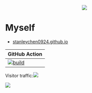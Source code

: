 <p align="center">
<img src="https://raw.githubusercontent.com/StanleyChen0924/stanleychen0924.github.io/main/file/320px-AnimatedGears.gif">
</p>

# Myself

- [stanleychen0924.github.io](https://stanleychen0924.github.io/)

| GitHub Action  | 
| -------------- | 
| [![build](https://github.com/stanleychen0924/stanleychen0924.github.io/actions/workflows/php.yml/badge.svg)](https://github.com/stanleychen0924/stanleychen0924.github.io/actions/workflows/YTlive.yml/)|


Visitor traffic:<img src="https://www.f-counter.net/j/49/1664242542/" />

![](https://komarev.com/ghpvc/?username=stanleychen0924&color=green)
<img width="0" height="0" src="https://profile-counter.glitch.me/stanleychen0924/count.svg" />
